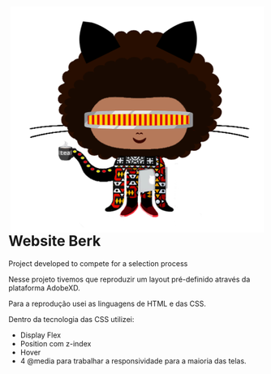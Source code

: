 <img src="assets/img/readme.png" align="right" width="500">

# Website Berk
Project developed to compete for a selection process

Nesse projeto tivemos que reproduzir um layout pré-definido através da plataforma AdobeXD.

Para a reprodução usei as linguagens de HTML e das CSS.

Dentro da tecnologia das CSS utilizei:

- Display Flex
- Position com z-index
- Hover
- 4 @media para trabalhar a responsividade para a maioria das telas.
